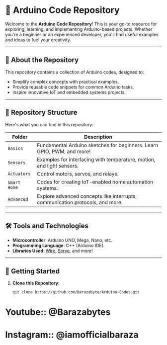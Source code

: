 # 🚀 Arduino Code Repository  

Welcome to the **Arduino Code Repository**! This is your go-to resource for exploring, learning, and implementing Arduino-based projects. Whether you're a beginner or an experienced developer, you'll find useful examples and ideas to fuel your creativity.  

---

## 📖 About the Repository  

This repository contains a collection of Arduino codes, designed to:  
- Simplify complex concepts with practical examples.  
- Provide reusable code snippets for common Arduino tasks.  
- Inspire innovative IoT and embedded systems projects.  

---

## 📂 Repository Structure  

Here's what you can find in this repository:  

| Folder | Description |  
|--------|-------------|  
| `Basics` | Fundamental Arduino sketches for beginners. Learn GPIO, PWM, and more! |  
| `Sensors` | Examples for interfacing with temperature, motion, and light sensors. |  
| `Actuators` | Control motors, servos, and relays. |  
| `Smart Home` | Codes for creating IoT-enabled home automation systems. |  
| `Advanced` | Explore advanced concepts like interrupts, communication protocols, and more. |  

---

## 🛠️ Tools and Technologies  

- **Microcontroller**: Arduino UNO, Mega, Nano, etc.  
- **Programming Language**: C++ (Arduino IDE).  
- **Libraries Used**: [Wire](https://www.arduino.cc/reference/en/libraries/wire/), [Servo](https://www.arduino.cc/reference/en/libraries/servo/), and more!  

---

## 🔧 Getting Started  

1. **Clone this Repository:**  
   ```bash
   git clone https://github.com/Barazabyte/Arduino-Codes.git


# Youtube:: @Barazabytes
# Instagram:: @iamofficialbaraza



